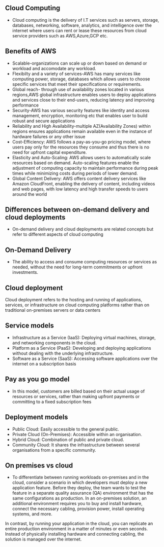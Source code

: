 ## Cloud Computing 
- Cloud computing is the delivery of I.T services such as servers, storage, databases, networking, software, analytics, and intelligence over the internet where users 
can rent or lease these resources from cloud service providers such as AWS,Azure,GCP etc.

## Benefits of AWS
- Scalable-organizations can scale up or down based on demand or workload and accomodate any workload.
- Flexibilty and a variety of services-AWS has many services like computing power, storage, databases which allows users to choose specific services that meet their specifications or requirements.
- Global reach- through use of availability zones located in various regions,AWS global infrastructure enables users to deploy applications and services close to their end-users, reducing latency and improving performance
- Security-AWS has various security features like identity and access management, encryption, monitoring etc that enables user to build robust and secure applications
- Reliability and High Availability-multiple AZ(Availability Zones) within regions ensures applications remain available even in the instance of hardware failures or any other issue
- Cost-Efficiency: AWS follows a pay-as-you-go pricing model, where users pay only for the resources they consume and thus there is no need for upfront capital expenditure.
- Elasticity and Auto-Scaling: AWS allows users to automatically scale resources based on demand. Auto-scaling features enable the adjustment of computing capacity to maintain performance during peak times while minimizing costs during periods of lower demand.
- Global Content Delivery: AWS offers content delivery services like Amazon CloudFront, enabling the delivery of content, including videos and web pages, with low latency and high transfer speeds to users around the world


## Differences between on-demand delivery and cloud deployments
- On-demand delivery and cloud deployments are related concepts but refer to different aspects of cloud computing

## On-Demand Delivery
- The ability to access and consume computing resources or services as needed, without the need for long-term commitments or upfront investments.

## Cloud deployment
 Cloud deployment refers to the hosting and running of applications, services, or infrastructure on cloud computing platforms rather than on traditional on-premises servers or data centers

 ## Service models
- Infrastructure as a Service (IaaS): Deploying virtual machines, storage, and networking components in the cloud.
- Platform as a Service (PaaS): Developing and deploying applications without dealing with the underlying infrastructure.
- Software as a Service (SaaS): Accessing software applications over the internet on a subscription basis


## Pay as you go model
- In this model, customers are billed based on their actual usage of resources or services, rather than making upfront payments or committing to a fixed subscription fees 

## Deployment models
- Public Cloud: Easily accessible to the general public.
- Private Cloud (On-Premises): Accessible within an organisation.
- Hybrid Cloud: Combination of public and private cloud.
- Community Cloud: It shares the infrastructure between several organisations from a specific community.

## On premises vs cloud
- To differentiate between running workloads on-premises and in the cloud, consider a scenario in which developers must deploy a new application feature. Before they deploy, the team wants to test the feature in a separate quality assurance (QA) environment that has the same configurations as production. In an on-premises solution, an additional environment requires you to buy and install hardware, connect the necessary cabling, provision power, install operating systems, and more. 

In contrast, by running your application in the cloud, you can replicate an entire production environment in a matter of minutes or even seconds. Instead of physically installing hardware and connecting cabling, the solution is managed over the internet.

